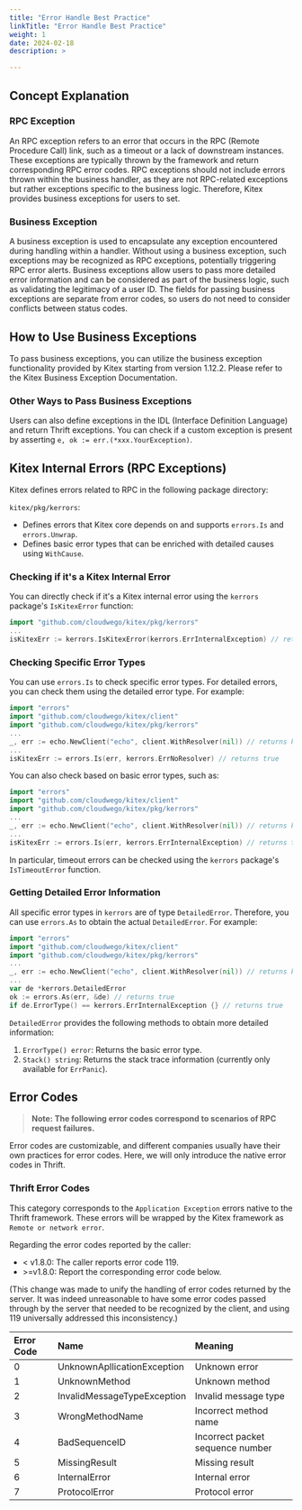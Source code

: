 ```yaml
---
title: "Error Handle Best Practice"
linkTitle: "Error Handle Best Practice"
weight: 1
date: 2024-02-18
description: >

---
```


## Concept Explanation

### RPC Exception

An RPC exception refers to an error that occurs in the RPC (Remote Procedure Call) link, such as a timeout or a lack of downstream instances. These exceptions are typically thrown by the framework and return corresponding RPC error codes. RPC exceptions should not include errors thrown within the business handler, as they are not RPC-related exceptions but rather exceptions specific to the business logic. Therefore, Kitex provides business exceptions for users to set.

### Business Exception

A business exception is used to encapsulate any exception encountered during handling within a handler. Without using a business exception, such exceptions may be recognized as RPC exceptions, potentially triggering RPC error alerts. Business exceptions allow users to pass more detailed error information and can be considered as part of the business logic, such as validating the legitimacy of a user ID. The fields for passing business exceptions are separate from error codes, so users do not need to consider conflicts between status codes.

## How to Use Business Exceptions

To pass business exceptions, you can utilize the business exception functionality provided by Kitex starting from version 1.12.2. Please refer to the Kitex Business Exception Documentation.

### Other Ways to Pass Business Exceptions

Users can also define exceptions in the IDL (Interface Definition Language) and return Thrift exceptions. You can check if a custom exception is present by asserting `e, ok := err.(*xxx.YourException)`.

## Kitex Internal Errors (RPC Exceptions)

Kitex defines errors related to RPC in the following package directory:

`kitex/pkg/kerrors`:

- Defines errors that Kitex core depends on and supports `errors.Is` and `errors.Unwrap`.
- Defines basic error types that can be enriched with detailed causes using `WithCause`.

### Checking if it's a Kitex Internal Error

You can directly check if it's a Kitex internal error using the `kerrors` package's `IsKitexError` function:

```go
import "github.com/cloudwego/kitex/pkg/kerrors"
...
isKitexErr := kerrors.IsKitexError(kerrors.ErrInternalException) // returns true
```

### Checking Specific Error Types

You can use `errors.Is` to check specific error types. For detailed errors, you can check them using the detailed error type. For example:

```go
import "errors"
import "github.com/cloudwego/kitex/client"
import "github.com/cloudwego/kitex/pkg/kerrors"
...
_, err := echo.NewClient("echo", client.WithResolver(nil)) // returns kerrors.ErrNoResolver
...
isKitexErr := errors.Is(err, kerrors.ErrNoResolver) // returns true
```

You can also check based on basic error types, such as:

```go
import "errors"
import "github.com/cloudwego/kitex/client"
import "github.com/cloudwego/kitex/pkg/kerrors"
...
_, err := echo.NewClient("echo", client.WithResolver(nil)) // returns kerrors.ErrNoResolver
...
isKitexErr := errors.Is(err, kerrors.ErrInternalException) // returns true
```

In particular, timeout errors can be checked using the `kerrors` package's `IsTimeoutError` function.

### Getting Detailed Error Information

All specific error types in `kerrors` are of type `DetailedError`. Therefore, you can use `errors.As` to obtain the actual `DetailedError`. For example:

```go
import "errors"
import "github.com/cloudwego/kitex/client"
import "github.com/cloudwego/kitex/pkg/kerrors"
...
_, err := echo.NewClient("echo", client.WithResolver(nil)) // returns kerrors.ErrNoResolver
...
var de *kerrors.DetailedError
ok := errors.As(err, &de) // returns true
if de.ErrorType() == kerrors.ErrInternalException {} // returns true
```

`DetailedError` provides the following methods to obtain more detailed information:

1. `ErrorType() error`: Returns the basic error type.
2. `Stack() string`: Returns the stack trace information (currently only available for `ErrPanic`).

## Error Codes

> **Note: The following error codes correspond to scenarios of RPC request failures.**

Error codes are customizable, and different companies usually have their own practices for error codes. Here, we will only introduce the native error codes in Thrift.

### Thrift Error Codes

This category corresponds to the `Application Exception` errors native to the Thrift framework. These errors will be wrapped by the Kitex framework as `Remote or network error`.

Regarding the error codes reported by the caller:

- < v1.8.0: The caller reports error code 119.
- \>=v1.8.0: Report the corresponding error code below.

(This change was made to unify the handling of error codes returned by the server. It was indeed unreasonable to have some error codes passed through by the server that needed to be recognized by the client, and using 119 universally addressed this inconsistency.)

| **Error Code** | **Name**                    | **Meaning**                      |
| :------------- | :-------------------------- | :------------------------------- |
| 0              | UnknownApllicationException | Unknown error                    |
| 1              | UnknownMethod               | Unknown method                   |
| 2              | InvalidMessageTypeException | Invalid message type             |
| 3              | WrongMethodName             | Incorrect method name            |
| 4              | BadSequenceID               | Incorrect packet sequence number |
| 5              | MissingResult               | Missing result                   |
| 6              | InternalError               | Internal error                   |
| 7              | ProtocolError               | Protocol error                   |